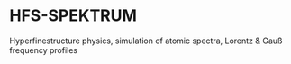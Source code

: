 # HFS-SPEKTRUM

Hyperfinestructure physics, simulation of atomic spectra, Lorentz & Gauß frequency profiles
